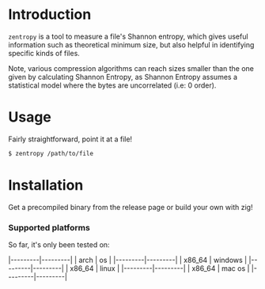 
# Introduction 

`zentropy` is a tool to measure a file's Shannon entropy, which gives useful information such as theoretical minimum size, but also helpful in identifying specific kinds of files.

Note, various compression algorithms can reach sizes smaller than the one given by calculating Shannon Entropy, as Shannon Entropy assumes a statistical model where the bytes are uncorrelated (i.e: 0 order).

# Usage 

Fairly straightforward, point it at a file! 

```bash
$ zentropy /path/to/file
```

# Installation 

Get a precompiled binary from the release page or build your own with zig!

### Supported platforms

So far, it's only been tested on:

|---------|---------|
|  arch   |    os   |
|---------|---------|
| x86_64  | windows |
|---------|---------|
| x86_64  | linux   |
|---------|---------|
| x86_64  | mac os  |
|---------|---------|


